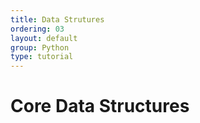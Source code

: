 ```yaml
---
title: Data Strutures
ordering: 03
layout: default
group: Python
type: tutorial
---
```


# Core Data Structures




